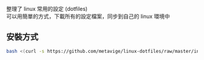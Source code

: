 
整理了 linux 常用的設定 (dotfiles)  
可以用簡單的方式，下載所有的設定檔案，同步到自己的 linux 環境中  

## 安裝方式

```bash
bash <(curl -s https://github.com/metavige/linux-dotfiles/raw/master/install.sh)
```